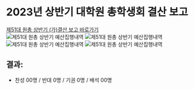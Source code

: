 2023년 상반기 대학원 총학생회 결산 보고
===
[제51대 원총 상반기 (가)결산 보고 바로가기](https://docs.google.com/spreadsheets/d/1jHSr1naKq7-_yAoYRHKSqjSyxUZRBDnUq0we14mbosk/edit?usp=sharing) <br/>
![제51대 원총 상반기 예산집행내역](../resource/가결산1.png)
![제51대 원총 상반기 예산집행내역](../resource/가결산2.png)
![제51대 원총 상반기 예산집행내역](../resource/가결산3.png)
![제51대 원총 상반기 예산집행내역](../resource/가결산4.png)

## 결과:
- 찬성 00명 / 반대 0명 / 기권 0명 / 배석 00명

